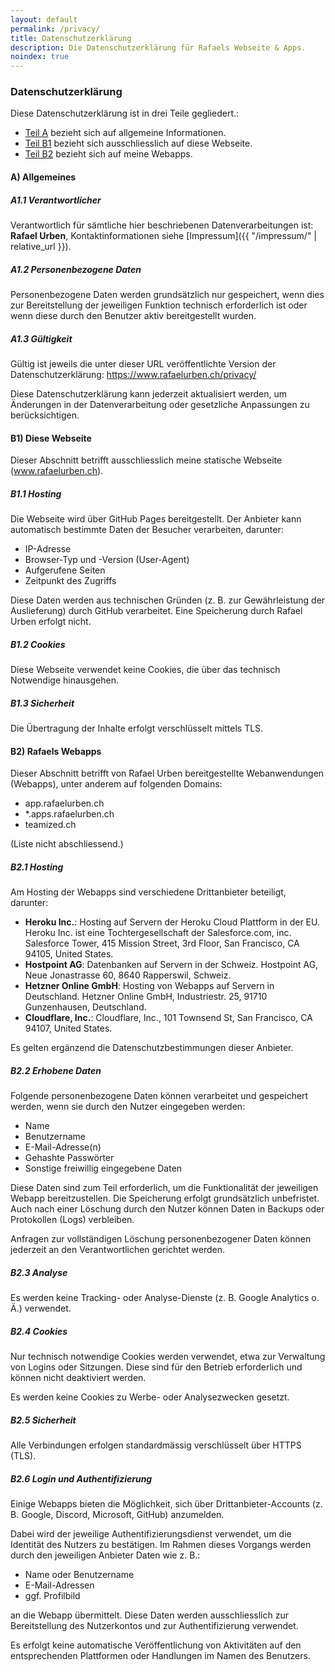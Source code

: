 ```yaml
---
layout: default
permalink: /privacy/
title: Datenschutzerklärung
description: Die Datenschutzerklärung für Rafaels Webseite & Apps.
noindex: true
---
```


### Datenschutzerklärung

Diese Datenschutzerklärung ist in drei Teile gegliedert.:

- [Teil A](#a-allgemeines) bezieht sich auf allgemeine Informationen.
- [Teil B1](#b1-diese-webseite) bezieht sich ausschliesslich auf diese Webseite.
- [Teil B2](#b2-rafaels-webapps) bezieht sich auf meine Webapps.

#### A) Allgemeines

##### A1.1 Verantwortlicher

Verantwortlich für sämtliche hier beschriebenen Datenverarbeitungen ist:
**Rafael Urben**, Kontaktinformationen siehe [Impressum]({{ "/impressum/" | relative_url }}).

##### A1.2 Personenbezogene Daten

Personenbezogene Daten werden grundsätzlich nur gespeichert, wenn dies zur Bereitstellung der jeweiligen Funktion
technisch erforderlich ist oder wenn diese durch den Benutzer aktiv bereitgestellt wurden.

##### A1.3 Gültigkeit

Gültig ist jeweils die unter dieser URL veröffentlichte Version der
Datenschutzerklärung: https://www.rafaelurben.ch/privacy/

Diese Datenschutzerklärung kann jederzeit aktualisiert werden, um Änderungen in der Datenverarbeitung oder
gesetzliche Anpassungen zu berücksichtigen.

#### B1) Diese Webseite

Dieser Abschnitt betrifft ausschliesslich meine statische Webseite (www.rafaelurben.ch).

##### B1.1 Hosting

Die Webseite wird über GitHub Pages bereitgestellt. Der Anbieter kann automatisch bestimmte Daten der Besucher
verarbeiten, darunter:

- IP-Adresse
- Browser-Typ und -Version (User-Agent)
- Aufgerufene Seiten
- Zeitpunkt des Zugriffs

Diese Daten werden aus technischen Gründen (z. B. zur Gewährleistung der Auslieferung) durch GitHub verarbeitet. Eine
Speicherung durch Rafael Urben erfolgt nicht.

##### B1.2 Cookies

Diese Webseite verwendet keine Cookies, die über das technisch Notwendige hinausgehen.

##### B1.3 Sicherheit

Die Übertragung der Inhalte erfolgt verschlüsselt mittels TLS.

#### B2) Rafaels Webapps

Dieser Abschnitt betrifft von Rafael Urben bereitgestellte Webanwendungen (Webapps), unter anderem auf folgenden
Domains:

- app.rafaelurben.ch
- *.apps.rafaelurben.ch
- teamized.ch

(Liste nicht abschliessend.)

##### B2.1 Hosting

Am Hosting der Webapps sind verschiedene Drittanbieter beteiligt, darunter:

- **Heroku Inc.**: Hosting auf Servern der Heroku Cloud Plattform in der EU. Heroku Inc. ist eine Tochtergesellschaft
  der Salesforce.com, inc. Salesforce Tower, 415 Mission Street, 3rd Floor, San Francisco, CA 94105, United States.
- **Hostpoint AG**: Datenbanken auf Servern in der Schweiz. Hostpoint AG, Neue Jonastrasse 60, 8640 Rapperswil, Schweiz.
- **Hetzner Online GmbH**: Hosting von Webapps auf Servern in Deutschland. Hetzner Online GmbH, Industriestr. 25, 91710
  Gunzenhausen, Deutschland.
- **Cloudflare, Inc.**: Cloudflare, Inc., 101 Townsend St, San Francisco, CA 94107, United States.

Es gelten ergänzend die Datenschutzbestimmungen dieser Anbieter.

##### B2.2 Erhobene Daten

Folgende personenbezogene Daten können verarbeitet und gespeichert werden, wenn sie durch den Nutzer eingegeben werden:

- Name
- Benutzername
- E-Mail-Adresse(n)
- Gehashte Passwörter
- Sonstige freiwillig eingegebene Daten

Diese Daten sind zum Teil erforderlich, um die Funktionalität der jeweiligen Webapp bereitzustellen. Die Speicherung
erfolgt grundsätzlich unbefristet. Auch nach einer Löschung durch den Nutzer können Daten in Backups oder Protokollen
(Logs) verbleiben.

Anfragen zur vollständigen Löschung personenbezogener Daten können jederzeit an den Verantwortlichen gerichtet werden.

##### B2.3 Analyse

Es werden keine Tracking- oder Analyse-Dienste (z. B. Google Analytics o. Ä.) verwendet.

##### B2.4 Cookies

Nur technisch notwendige Cookies werden verwendet, etwa zur Verwaltung von Logins oder Sitzungen. Diese sind für den
Betrieb erforderlich und können nicht deaktiviert werden.

Es werden keine Cookies zu Werbe- oder Analysezwecken gesetzt.

##### B2.5 Sicherheit

Alle Verbindungen erfolgen standardmässig verschlüsselt über HTTPS (TLS).

##### B2.6 Login und Authentifizierung

Einige Webapps bieten die Möglichkeit, sich über Drittanbieter-Accounts (z. B. Google, Discord, Microsoft, GitHub)
anzumelden.

Dabei wird der jeweilige Authentifizierungsdienst verwendet, um die Identität des Nutzers zu bestätigen. Im Rahmen
dieses Vorgangs werden durch den jeweiligen Anbieter Daten wie z. B.:

- Name oder Benutzername
- E-Mail-Adressen
- ggf. Profilbild

an die Webapp übermittelt. Diese Daten werden ausschliesslich zur Bereitstellung des Nutzerkontos und zur
Authentifizierung verwendet.

Es erfolgt keine automatische Veröffentlichung von Aktivitäten auf den entsprechenden Plattformen oder Handlungen im
Namen des Benutzers.
